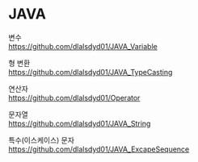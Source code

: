 # JAVA  
  
  
변수  
https://github.com/dlalsdyd01/JAVA_Variable  

형 변환  
https://github.com/dlalsdyd01/JAVA_TypeCasting  

연산자  
https://github.com/dlalsdyd01/Operator  

문자열  
https://github.com/dlalsdyd01/JAVA_String  
  
특수(이스케이스) 문자  
https://github.com/dlalsdyd01/JAVA_ExcapeSequence  
